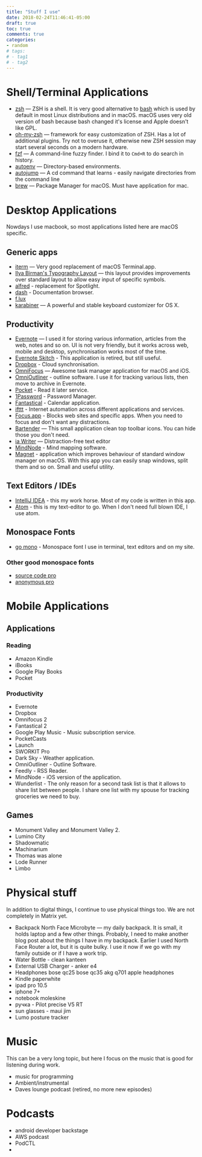 ```yaml
---
title: "Stuff I use"
date: 2018-02-24T11:46:41-05:00
draft: true
toc: true
comments: true
categories:
- random
# tags:
# - tag1
# - tag2
---
```


# Shell/Terminal Applications

* [zsh](http://zsh.sourceforge.net/) — ZSH is a shell. It is very good alternative to [bash](https://www.gnu.org/software/bash/) which is used by default in most Linux distributions and in macOS. macOS uses very old version of bash because bash changed it's license and Apple doesn't like GPL.
* [oh-my-zsh](http://ohmyz.sh/) — framework for easy customization of ZSH. Has a lot of additional plugins. Try not to overuse it, otherwise new ZSH session may start several seconds on a modern hardware.
* [fzf](https://github.com/junegunn/fzf) — A command-line fuzzy finder. I bind it to `Cmd+R` to do search in history.
* [autoenv](https://github.com/kennethreitz/autoenv) — Directory-based environments.
* [autojump](https://github.com/wting/autojump) — A cd command that learns - easily navigate directories from the command line 
* [brew](https://brew.sh/) — Package Manager for macOS. Must have application for mac. 

# Desktop Applications

Nowdays I use macbook, so most applications listed here are macOS specific.

## Generic apps
* [iterm](https://www.iterm2.com/) — Very good replacement of macOS Terminal.app. 
* [Ilya Birman's Typography Layout](http://ilyabirman.ru/projects/typography-layout/) — this layout provides improvements over standard layout to allow easy input of specific symbols.
* [alfred](https://www.alfredapp.com/) - replacement for Spotlight. 
* [dash](https://kapeli.com/dash) - Documentation browser. 
* [f.lux](https://justgetflux.com/)
* [karabiner](https://pqrs.org/osx/karabiner/) — A powerful and stable keyboard customizer for OS X.

## Productivity

* [Evernote](https://evernote.com/) — I used it for storing various information, articles from the web, notes and so on. UI is not very friendly, but it works across web, mobile and desktop, synchronisation works most of the time.
* [Evernote Skitch](https://evernote.com/skitch/) - This application is retired, but still useful. 
* [Dropbox](https://www.dropbox.com/) - Cloud synchronisation.
* [OmniFocus](https://www.omnigroup.com/omnifocus) — Awesome task manager application for macOS and iOS. 
* [OmniOutliner](https://www.omnigroup.com/omnioutliner) - outline software. I use it for tracking various lists, then move to archive in Evernote.
* [Pocket](https://getpocket.com/) - Read it later service.
* [1Password](https://1password.com/) - Password Manager.
* [Fantastical](https://flexibits.com/fantastical) - Calendar application.
* [ifttt](https://ifttt.com/) - Internet automation across different applications and services. 
* [Focus.app](https://heyfocus.com/) - Blocks web sites and specific apps. When you need to focus and don't want any distractions.
* [Bartender](https://www.macbartender.com/) — This small application clean top toolbar icons. You can hide those you don't need.
* [ia Writer](https://ia.net/writer/) — Distraction-free text editor
* [MindNode](https://mindnode.com) - Mind mapping software.
* [Magnet](https://...) - application which improves behaviour of standard window manager on macOS. With this app you can easily snap windows, split them and so on. Small and useful utility.


## Text Editors / IDEs

* [IntelliJ IDEA](https://www.jetbrains.com/idea/) - this my work horse. Most of my code is written in this app.
* [Atom](https://atom.io/) - this is my text-editor to go. When I don't need full blown IDE, I use atom.
 
## Monospace Fonts
* [go mono](https://fontlibrary.org/en/font/go-mono) - Monospace font I use in terminal, text editors and on my site.
### Other good monospace fonts
* [source code pro](https://github.com/adobe-fonts/source-code-pro)
* [anonymous pro](https://fonts.google.com/specimen/Anonymous+Pro)

# Mobile Applications

## Applications

### Reading

* Amazon Kindle
* iBooks
* Google Play Books
* Pocket

### Productivity
* Evernote
* Dropbox
* Omnifocus 2
* Fantastical 2
* Google Play Music - Music subscription service.
* PocketCasts
* Launch
* SWORKIT Pro
* Dark Sky - Weather application.
* OmniOutliner - Outline Software.
* Feedly - RSS Reader.
* MindNode - iOS version of the application. 
* Wunderlist - The only reason for a second task list is that it allows to share list between people. I share one list with my spouse for tracking groceries we need to buy.

## Games

* Monument Valley and Monument Valley 2.
* Lumino City
* Shadowmatic
* Machinarium
* Thomas was alone
* Lode Runner
* Limbo

# Physical stuff

In addition to digital things, I continue to use physical things too. We are not completely in Matrix yet.

* Backpack North Face Microbyte — my daily backpack. It is small, it holds laptop and a few other things. Probably, I need to make another blog post about the things I have in my backpack. Earlier I used North Face Router a lot, but it is quite bulky. I use it now if we go with my family outside or if I have a work trip.
* Water Bottle - clean kanteen
* External USB Charger - anker e4
* Headphones
     bose qc25
     bose qc35
     akg q701
     apple headphones
* Kindle paperwhite
* ipad pro 10.5
* iphone 7+
* notebook moleskine 
* ручка - Pilot precise V5 RT
* sun glasses - maui jim
* Lumo posture tracker

# Music
This can be a very long topic, but here I focus on the music that is good for listening during work.

- music for programming
- Ambient/instrumental
- Daves lounge podcast (retired, no more new episodes)

# Podcasts

- android developer backstage
- AWS podcast
- PodCTL
- 